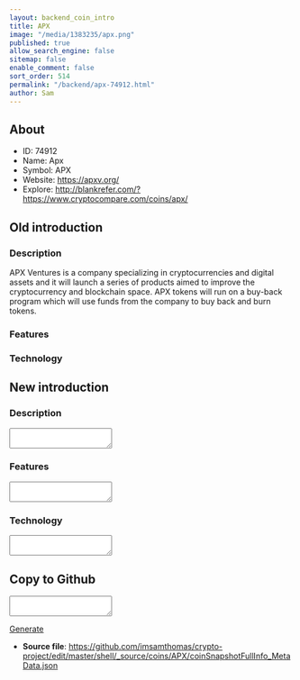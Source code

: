 ```yaml
---
layout: backend_coin_intro
title: APX
image: "/media/1383235/apx.png"
published: true
allow_search_engine: false
sitemap: false
enable_comment: false
sort_order: 514
permalink: "/backend/apx-74912.html"
author: Sam
---
```


## About

- ID: 74912
- Name: Apx
- Symbol: APX
- Website: https://apxv.org/
- Explore: http://blankrefer.com/?https://www.cryptocompare.com/coins/apx/


## Old introduction

### Description

<p>APX Ventures is a company specializing in cryptocurrencies and digital assets and it will launch a series of products aimed to improve the cryptocurrency and blockchain space. APX tokens will run on a buy-back program which will use funds from the company to buy back and burn tokens.</p>

### Features


### Technology




## New introduction


### Description
<textarea id="meta_description" name="description"></textarea>

### Features
<textarea id="meta_features" name="features"></textarea>

### Technology
<textarea id="meta_technology" name="technology"></textarea>


## Copy to Github

<textarea id="coinsnapshotfullinfo_metadata"></textarea>

<a href="#gen" onclick="generateMetaDatJson()">Generate</a>

- **Source file**: <a href="https://github.com/imsamthomas/crypto-project/edit/master/shell/_source/coins/APX/coinSnapshotFullInfo_MetaData.json">https://github.com/imsamthomas/crypto-project/edit/master/shell/_source/coins/APX/coinSnapshotFullInfo_MetaData.json</a>

